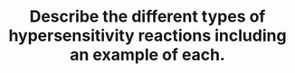 ---
title: "Describe the different types of hypersensitivity reactions including an example of each."
entityType: SAQ
exam: PEX
college: CICM
year: 2015
sitting: A
question: 15
passRate: 79
EC_expectedDomains:
- "Details of each of the four main types were expected."
- "A description of the timing of reactions was also expected."
---